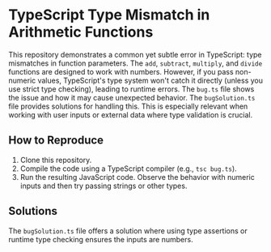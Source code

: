 # TypeScript Type Mismatch in Arithmetic Functions

This repository demonstrates a common yet subtle error in TypeScript: type mismatches in function parameters. The `add`, `subtract`, `multiply`, and `divide` functions are designed to work with numbers. However, if you pass non-numeric values, TypeScript's type system won't catch it directly (unless you use strict type checking), leading to runtime errors. The `bug.ts` file shows the issue and how it may cause unexpected behavior. The `bugSolution.ts` file provides solutions for handling this.  This is especially relevant when working with user inputs or external data where type validation is crucial. 

## How to Reproduce
1. Clone this repository.
2. Compile the code using a TypeScript compiler (e.g., `tsc bug.ts`).
3. Run the resulting JavaScript code. Observe the behavior with numeric inputs and then try passing strings or other types.

## Solutions
The `bugSolution.ts` file offers a solution where using type assertions or runtime type checking ensures the inputs are numbers.